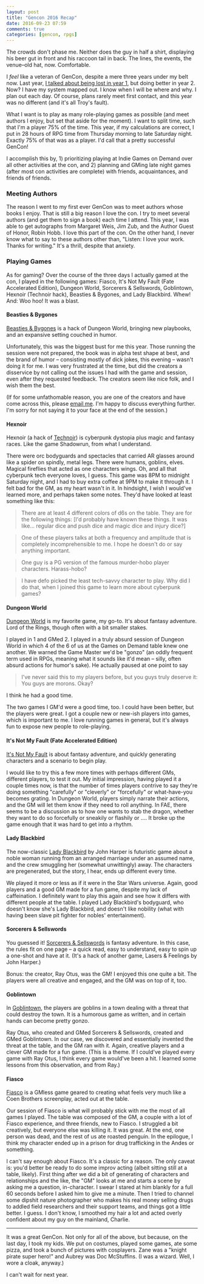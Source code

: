 ```yaml
---
layout: post
title: "Gencon 2016 Recap"
date: 2016-09-23 07:59
comments: true
categories: [gencon, rpgs]
---
```

The crowds don't phase me. Neither does the guy in half a shirt, displaying his beer gut in front and his raccoon tail in back. The lines, the events, the venue–old hat, now. Comfortable.

I _feel_ like a veteran of GenCon, despite a mere three years under my belt now. Last year, [I talked about being lost in year 1](http://www.mileszs.com/gencon-2015-recap/), but doing better in year 2. Now? I have my system mapped out. I know when I will be where and why. I plan out each day. Of course, plans rarely meet first contact, and this year was no different (and it's all Troy's fault).

What I want is to play as many role-playing games as possible (and meet authors I enjoy, but set that aside for the moment). I want to split time, such that I'm a player 75% of the time. This year, if my calculations are correct, I put in 28 hours of RPG time from Thursday morning to late Saturday night. Exactly 75% of that was as a player. I'd call that a pretty successful GenCon!

I accomplish this by, 1) prioritizing playing at Indie Games on Demand over all other activities at the con, and 2) planning and GMing late night games (after most con activities are complete) with friends, acquaintances, and friends of friends.

### Meeting Authors

The reason I went to my first ever GenCon was to meet authors whose books I enjoy. That is still a big reason I love the con. I try to meet several authors (and get them to sign a book) each time I attend. This year, I was able to get autographs from Margaret Weis, Jim Zub, and the Author Guest of Honor, Robin Hobb. I love this part of the con. On the other hand, I never know what to say to these authors other than, "Listen: I love your work. Thanks for writing." It's a thrill, despite that anxiety.

### Playing Games

As for gaming? Over the course of the three days I actually gamed at the con, I played in the following games: Fiasco, It's Not My Fault (Fate Accelerated Edition), Dungeon World, Sorcerers & Sellswords, Goblintown, Hexnoir (Technoir hack), Beasties & Bygones, and Lady Blackbird.  Whew! And: Woo hoo! It was a blast.

#### Beasties & Bygones

[Beasties & Bygones](http://prefundia.com/projects/view/beasties-and-bygones-cartoon-fantasy-roleplaying/1890/) is a hack of Dungeon World, bringing new playbooks, and an expansive setting couched in humor.

Unfortunately, this was the biggest bust for me this year. Those running the session were not prepared, the book was in alpha test shape at best, and the brand of humor – consisting mostly of dick jokes, this evening – wasn't doing it for me. I was very frustrated at the time, but did the creators a disservice by not calling out the issues I had with the game and session, even after they requested feedback. The creators seem like nice folk, and I wish them the best.

(If for some unfathomable reason, you are one of the creators and have come across this, please [email me](mailto:miles@mileszs.com). I'm happy to discuss everything further. I'm sorry for not saying it to your face at the end of the session.)

#### Hexnoir

Hexnoir (a hack of [Technoir](http://www.technoirrpg.com/)) is cyberpunk dystopia plus magic and fantasy races. Like the game Shadowrun, from what I understand.

There were orc bodyguards and spectacles that carried AR glasses around like a spider on spindly, metal legs. There were humans, goblins, elves. Magical fireflies that acted as one characters wings. Oh, and all that cyberpunk tech everyone loves, I guess. This game was 8PM to midnight Saturday night, and I had to buy extra coffee at 9PM to make it through it. I felt bad for the GM, as my heart wasn't in it. In hindsight, I wish I would've learned more, and perhaps taken some notes. They'd have looked at least something like this:

> There are at least 4 different colors of d6s on the table. They are for the following things: [I'd probably have known these things. It was like... regular dice and push dice and magic dice and injury dice?]

> One of these players talks at both a frequency and amplitude that is completely incomprehensible to me. I hope he doesn't do or say anything important.

> One guy is a PG version of the famous murder-hobo player characters. Harass-hobo?

> I have defo picked the least tech-savvy character to play. Why did I do that, when I joined this game to learn more about cyberpunk games?

#### Dungeon World

[Dungeon World](http://dungeon-world.com/) is my favorite game, my go-to. It's about fantasy adventure. Lord of the Rings, though often with a bit smaller stakes.

I played in 1 and GMed 2. I played in a truly absurd session of Dungeon World in which 4 of the 6 of us at the Games on Demand table knew one another. We warned the Game Master we'd be "gonzo" (an oddly frequent term used in RPGs, meaning what it sounds like it'd mean – silly, often absurd actions for humor's sake). He actually paused at one point to say

> I've never said this to my players before, but you guys truly deserve it: You guys are morons. Okay?

I think he had a good time.

The two games I GM'd were a good time, too. I could have been better, but the players were great. I got a couple new or new-ish players into games, which is important to me. I love running games in general, but it's always fun to expose new people to role-playing.

#### It's Not My Fault (Fate Accelerated Edition)

[It's Not My Fault](http://www.drivethrurpg.com/product/162084/Its-Not-My-Fault-A-Fate-Accelerated-Character--Situation-Generator) is about fantasy adventure, and quickly generating characters and a scenario to begin play.

I would like to try this a few more times with perhaps different GMs, different players, to test it out. My initial impression, having played it a couple times now, is that the number of times players contrive to say they're doing something "carefully" or "cleverly" or "forcefully" or what-have-you becomes grating. In Dungeon World, players simply narrate their actions, and the GM will let them know if they need to roll anything. In FAE, there seems to be a discussion as to how one wants to stab the dragon, whether they want to do so forcefully or sneakily or flashily or .... It broke up the game enough that it was hard to get into a rhythm.

#### Lady Blackbird

The now-classic [Lady Blackbird](http://www.onesevendesign.com/ladyblackbird/) by John Harper is futuristic game about a noble woman running from an arranged marriage under an assumed name, and the crew smuggling her (somewhat unwittingly) away. The characters are pregenerated, but the story, I hear, ends up different every time.

We played it more or less as if it were in the Star Wars universe. Again, good players and a good GM made for a fun game, despite my lack of caffeination. I definitely want to play this again and see how it differs with different people at the table. I played Lady Blackbird's bodyguard, who doesn't know she's Lady Blackbird, and doesn't like nobility (what with having been slave pit fighter for nobles' entertainment).

#### Sorcerers & Sellswords

You guessed it! [Sorcerers & Sellswords](http://www.jellysaw.com/rpg/ss.html) is fantasy adventure. In this case, the rules fit on one page – a quick read, easy to understand, easy to spin up a one-shot and have at it. (It's a hack of another game, Lasers & Feelings by John Harper.)

Bonus: the creator, Ray Otus, was the GM! I enjoyed this one quite a bit. The players were all creative and engaged, and the GM was on top of it, too.

#### Goblintown

In [Goblintown](http://www.jellysaw.com/rpg/gtown.html), the players are goblins in a town dealing with a threat that could destroy the town. It is a humorous game as written, and in certain hands can become pretty gonzo.

Ray Otus, who created and GMed Sorcerers & Sellswords, created and GMed Goblintown. In our case, we discovered and essentially invented the threat at the table, and the GM ran with it. Again, creative players and a clever GM made for a fun game. (This is a theme. If I could've played every game with Ray Otus, I think every game would've been a hit. I learned some lessons from this observation, and from Ray.)

#### Fiasco

[Fiasco](http://www.drivethrurpg.com/product/78548/Fiasco) is a GMless game geared to creating what feels very much like a Coen Brothers screenplay, acted out at the table.

Our session of Fiasco is what will probably stick with me the most of all games I played. The table was composed of the GM, a couple with a lot of Fiasco experience, and three friends, new to Fiasco. I struggled a bit creatively, but everyone else was killing it. It was great. At the end, one person was dead, and the rest of us ate roasted penguin. In the epilogue, I think my character ended up in a prison for drug trafficking in the Andes or something.

I can't say enough about Fiasco. It's a classic for a reason. The only caveat is: you'd better be ready to do some improv acting (albeit sitting still at a table, likely). First thing after we did a bit of generating of characters and relationships and the like, the "GM" looks at me and starts a scene by asking me a question, in-character. I swear I stared at him blankly for a full 60 seconds before I asked him to give me a minute. Then I tried to channel some dipshit nature photographer who makes his real money selling drugs to addled field researchers and their support teams, and things got a little better. I guess. I don't know, I smoothed my hair a lot and acted overly confident about my guy on the mainland, Charlie.

---

It was a great GenCon. Not only for all of the above, but because, on the last day, I took my kids. We put on costumes, played some games, ate some pizza, and took a bunch of pictures with cosplayers. Zane was a "knight pirate super hero!" and Aubrey was Doc McStuffins. (I was a wizard. Well, I wore a cloak, anyway.)

I can't wait for next year.
